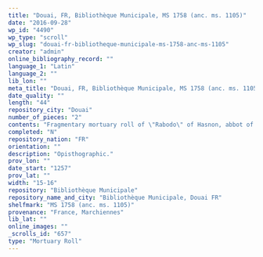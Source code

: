 ```yaml
---
title: "Douai, FR, Bibliothèque Municipale, MS 1758 (anc. ms. 1105)"
date: "2016-09-28"
wp_id: "4490"
wp_type: "scroll"
wp_slug: "douai-fr-bibliotheque-municipale-ms-1758-anc-ms-1105"
creator: "admin"
online_bibliography_record: ""
language_1: "Latin"
language_2: ""
lib_lon: ""
meta_title: "Douai, FR, Bibliothèque Municipale, MS 1758 (anc. ms. 1105)"
date_quality: ""
length: "44"
repository_city: "Douai"
number_of_pieces: "2"
contents: "Fragmentary mortuary roll of \"Rabodo\" of Hasnon, abbot of Marchiennes."
completed: "N"
repository_nation: "FR"
orientation: ""
description: "Opisthographic."
prov_lon: ""
date_start: "1257"
prov_lat: ""
width: "15-16"
repository: "Bibliothèque Municipale"
repository_name_and_city: "Bibliothèque Municipale, Douai FR"
shelfmark: "MS 1758 (anc. ms. 1105)"
provenance: "France, Marchiennes"
lib_lat: ""
online_images: ""
_scrolls_id: "657"
type: "Mortuary Roll"
---
```




